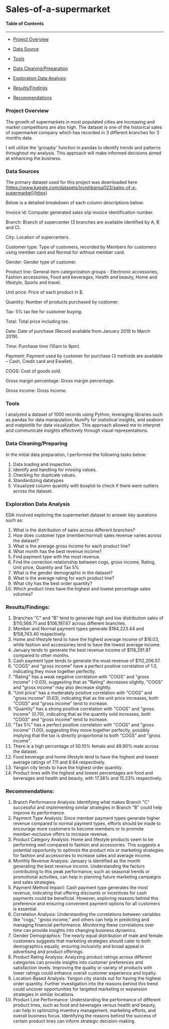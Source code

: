 # Sales-of-a-supermarket


#### Table of Contents
---------------------

-  [Project Overview](#Project_Overview)

-  [Data Source](#Data_Source)

-  [Tools](#Tools)

-  [Data Cleaning/Preparation](#Data_Cleaning/Preparation)

-  [Exploration Data Analysis](#Exploration_Data_Analysis)

-  [Results/Findings](#Results/Findings)

-  [Recommendations](#Recommendations)


### Project Overview

The growth of supermarkets in most populated cities are increasing and market competitions are also high. The dataset is one of the historical sales of supermarket company which has recorded in 3 different branches for 3 months data. 

I will utilize the 'groupby' function in pandas to identify trends and patterns throughout my analysis. This approach will make informed decisions aimed at enhancing the business.


### Data Sources
The primary dataset used for this project was downloaded here [https://www.kaggle.com/datasets/lovishbansal123/sales-of-a-supermarket](https)

Below is a detailed breakdown of each column descriptions below:

Invoice id: Computer generated sales slip invoice identification number.

Branch: Branch of supercenter (3 branches are available identified by A, B and C).

City: Location of supercenters.

Customer type: Type of customers, recorded by Members for customers using member card and Normal for without member card.

Gender: Gender type of customer.

Product line: General item categorization groups - Electronic accessories, Fashion accessories, Food and beverages, Health and beauty, Home and lifestyle, Sports and travel.

Unit price: Price of each product in $.

Quantity: Number of products purchased by customer.

Tax: 5% tax fee for customer buying.

Total: Total price including tax.

Date: Date of purchase (Record available from January 2019 to March 2019).

Time: Purchase time (10am to 9pm).

Payment: Payment used by customer for purchase (3 methods are available – Cash, Credit card and Ewallet).

COGS: Cost of goods sold.

Gross margin percentage: Gross margin percentage.

Gross income: Gross income.

### Tools

I analyzed a dataset of 1000 records using Python, leveraging libraries such as pandas for data manipulation, NumPy for statistical insights, and seaborn and matplotlib for data visualization. This approach allowed me to interpret and communicate insights effectively through visual representations.




### Data Cleaning/Preparing
In the initial data preparation, I performed the following tasks below:


1. Data loading and inspection.
2. Identify and handling for missing values.
3. Checking for duplicate values.
4. Standardizing datatypes
5. Visualized column quantity with boxplot to check if there were outliers across the dataset.


### Exploration Data Analysis

EDA involved exploring the supermarket dataset to answer key questions such as:
1.	What is the distribution of sales across different branches?
2.	How does customer type (member/normal) sales revenue varies across the dataset?
3.	What is the average gross income for each product line?
4.	What month has the best revenue income?
5.	Find payment type with the most revenue.
6.	Find the correction relationship between cogs, gross income, Rating, Unit price, Quantity and Tax 5%
7.	What is the gender demographic in the dataset?
8.	What is the average rating for each product line?
9.	What city has the best order quantity?
10.	Which product lines have the highest and lowest percentage sales volumes?



### Results/Findings:


1.	Branches "C" and "B" tend to generate high and low distribution sales of $110,568.71 and $106,197.67 across different branches.
2.	Member and Normal payment types generate $164,223.44 and $158,743.40 respectively.
3.	Home and lifestyle tend to have the highest average income of $16.03, while fashion and accessories tend to have the lowest average income.
4.	January tends to generate the best revenue income of $116,291.87 compared to other months.
5.	Cash payment type tends to generate the most revenue of $112,206.57.
6.	"COGS" and "gross income" have a perfect positive correlation of 1.0, indicating they move together perfectly.
7.	"Rating" has a weak negative correlation with "COGS" and "gross income" (-0.03), suggesting that as "Rating" decreases slightly, "COGS" and "gross income" may also decrease slightly.
8.	"Unit price" has a moderately positive correlation with "COGS" and "gross income" (0.63), indicating that as the unit price increases, both "COGS" and "gross income" tend to increase.
9.	"Quantity" has a strong positive correlation with "COGS" and "gross income" (0.70), indicating that as the quantity sold increases, both "COGS" and "gross income" tend to increase.
10.	"Tax 5%" has a perfect positive correlation with "COGS" and "gross income" (1.00), suggesting they move together perfectly, possibly implying that the tax is directly proportional to both "COGS" 
     and "gross income".
11.	There is a high percentage of 50.10% female and 49.90% male across the dataset.
12.	Food beverage and home lifestyle tend to have the highest and lowest average ratings of 7.11 and 6.84 respectively.
13.	Yangon city tends to have the highest order quantity.
14.	Product lines with the highest and lowest percentages are food and beverages and health and beauty, with 17.38% and 15.23% respectively.



### Recommendations:

1.	Branch Performance Analysis: Identifying what makes Branch "C" successful and implementing similar strategies in Branch "B" could help improve its performance.
2.	Payment Type Analysis: Since member payment types generate higher revenue compared to normal payment types, efforts should be made to encourage more customers to become members or to promote member-exclusive offers to increase revenue.
3.	Product Category Analysis: Home and lifestyle products seem to be performing well compared to fashion and accessories. This suggests a potential opportunity to optimize the product mix or marketing strategies for fashion and accessories to increase sales and average income.
4.	Monthly Revenue Analysis: January is identified as the month generating the best revenue income. Understanding the factors contributing to this peak performance, such as seasonal trends or promotional activities, can help in planning future marketing campaigns and sales strategies.
5.	Payment Method Impact: Cash payment type generates the most revenue, indicating that offering discounts or incentives for cash payments could be beneficial. However, exploring reasons behind this preference and ensuring convenient payment options for all customers is essential.
6.	Correlation Analysis: Understanding the correlations between variables like "cogs," "gross income," and others can help in predicting and managing financial performance. Monitoring these correlations over time can provide insights into changing business dynamics.
7.	Gender Demographics: The nearly equal distribution of male and female customers suggests that marketing strategies should cater to both demographics equally, ensuring inclusivity and broad appeal in advertising and product offerings.
8.	Product Rating Analysis: Analyzing product ratings across different categories can provide insights into customer preferences and satisfaction levels. Improving the quality or variety of products with lower ratings could enhance overall customer experience and loyalty.
9.	Location-Based Analysis: Yangon city stands out for having the highest order quantity. Further investigation into the reasons behind this trend could uncover opportunities for targeted marketing or expansion strategies in similar locations.
10.	Product Line Performance: Understanding the performance of different product lines, such as food and beverages versus health and beauty, can help in optimizing inventory management, marketing efforts, and overall business focus. Identifying the reasons behind the success of certain product lines can inform strategic decision-making.







